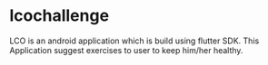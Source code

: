 # lcochallenge

LCO is an android application which is build using flutter SDK.
This Application suggest exercises to user to keep him/her healthy.

